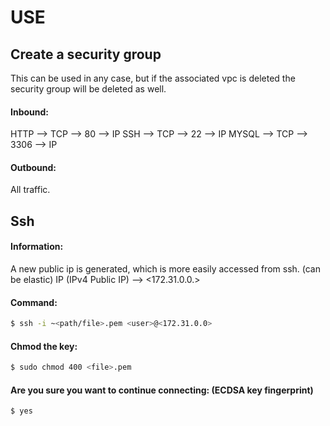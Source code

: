 # USE
## Create a security group

This can be used in any case, but if the associated vpc is deleted the security group will be deleted as well.

#### Inbound:


HTTP  -->  TCP  -->  80  --> IP
SSH   -->  TCP  -->  22  --> IP
MYSQL -->  TCP  --> 3306 --> IP

#### Outbound:

All traffic.

## Ssh
#### Information:

A new public ip is generated, which is more easily accessed from ssh. (can be elastic)
IP (IPv4 Public IP) --> <172.31.0.0.>

#### Command:

```sh
$ ssh -i ~<path/file>.pem <user>@<172.31.0.0>
```

#### Chmod the key:

```sh
$ sudo chmod 400 <file>.pem
```

#### Are you sure you want to continue connecting: (ECDSA key fingerprint)

```sh
$ yes
```